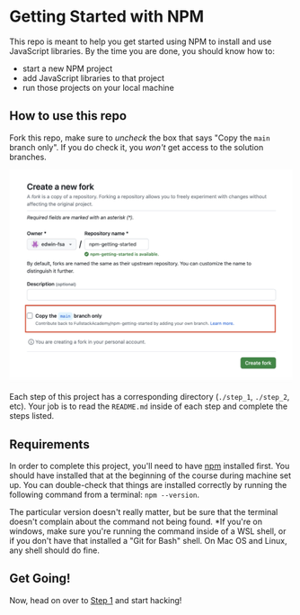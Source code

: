 # Getting Started with NPM
This repo is meant to help you get started using NPM to install
and use JavaScript libraries. By the time you are done, you should know how to:
- start a new NPM project
- add JavaScript libraries to that project
- run those projects on your local machine

## How to use this repo
Fork this repo, make sure to *uncheck* the box that says "Copy the `main` branch only". If you do 
check it, you *won't* get access to the solution branches.

![Screenshot of the fork page](./screenshots/fork.png)

Each step of this project has a corresponding directory (`./step_1`, `./step_2`, etc). Your job
is to read the `README.md` inside of each step and complete the steps listed.

## Requirements
In order to complete this project, you'll need to have [npm](https://www.npmjs.com/) installed first.
You should have installed that at the beginning of the course during machine set up. You can double-check
that things are installed correctly by running the following command from a terminal:
```npm --version```.

The particular version doesn't really matter, but be sure that the terminal doesn't complain about the 
command not being found. *If you're on windows, make sure you're running the command inside of a WSL shell,
or if you don't have that installed a "Git for Bash" shell. On Mac OS and Linux, any shell should do fine.


## Get Going!
Now, head on over to [Step 1](./step_1/README.md) and start hacking!
